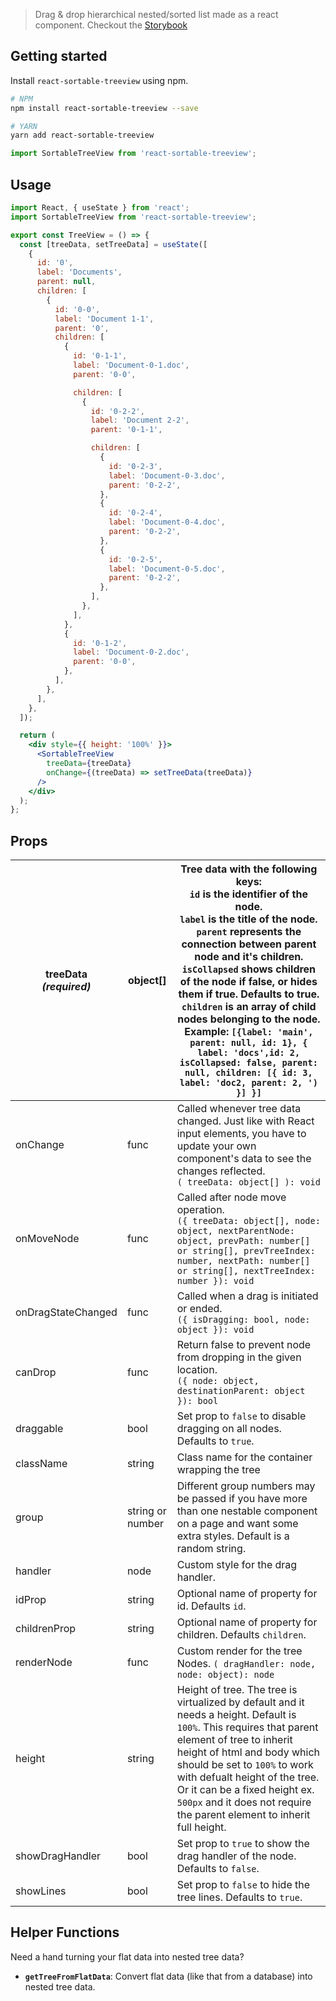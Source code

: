 > Drag & drop hierarchical nested/sorted list made as a react component. Checkout the [Storybook](https://react-sortable-treeview.vercel.app/?path=/story/example-sortabletreeview--default)

## Getting started

Install `react-sortable-treeview` using npm.

```sh
# NPM
npm install react-sortable-treeview --save

# YARN
yarn add react-sortable-treeview
```

```js
import SortableTreeView from 'react-sortable-treeview';
```

## Usage

```jsx
import React, { useState } from 'react';
import SortableTreeView from 'react-sortable-treeview';

export const TreeView = () => {
  const [treeData, setTreeData] = useState([
    {
      id: '0',
      label: 'Documents',
      parent: null,
      children: [
        {
          id: '0-0',
          label: 'Document 1-1',
          parent: '0',
          children: [
            {
              id: '0-1-1',
              label: 'Document-0-1.doc',
              parent: '0-0',

              children: [
                {
                  id: '0-2-2',
                  label: 'Document 2-2',
                  parent: '0-1-1',

                  children: [
                    {
                      id: '0-2-3',
                      label: 'Document-0-3.doc',
                      parent: '0-2-2',
                    },
                    {
                      id: '0-2-4',
                      label: 'Document-0-4.doc',
                      parent: '0-2-2',
                    },
                    {
                      id: '0-2-5',
                      label: 'Document-0-5.doc',
                      parent: '0-2-2',
                    },
                  ],
                },
              ],
            },
            {
              id: '0-1-2',
              label: 'Document-0-2.doc',
              parent: '0-0',
            },
          ],
        },
      ],
    },
  ]);

  return (
    <div style={{ height: '100%' }}>
      <SortableTreeView
        treeData={treeData}
        onChange={(treeData) => setTreeData(treeData)}
      />
    </div>
  );
};
```

## Props

| treeData<br/>_(required)_ | object[]         | Tree data with the following keys: <div>`id` is the identifier of the node.</div><div>`label` is the title of the node.</div><div>`parent` represents the connection between parent node and it's children.</div><div>`isCollapsed` shows children of the node if false, or hides them if true. Defaults to true.</div><div>`children` is an array of child nodes belonging to the node.</div><div>**Example**: `[{label: 'main', parent: null, id: 1}, { label: 'docs',id: 2, isCollapsed: false, parent: null, children: [{ id: 3, label: 'doc2, parent: 2, ') }] }]` |
| ------------------------- | ---------------- | ----------------------------------------------------------------------------------------------------------------------------------------------------------------------------------------------------------------------------------------------------------------------------------------------------------------------------------------------------------------------------------------------------------------------------------------------------------------------------------------------------------------------------------------------------------------------- |
| onChange                  | func             | Called whenever tree data changed. Just like with React input elements, you have to update your own component's data to see the changes reflected.<div>`( treeData: object[] ): void`</div>                                                                                                                                                                                                                                                                                                                                                                             |
| onMoveNode                | func             | Called after node move operation. <div>`({ treeData: object[], node: object, nextParentNode: object, prevPath: number[] or string[], prevTreeIndex: number, nextPath: number[] or string[], nextTreeIndex: number }): void`</div>                                                                                                                                                                                                                                                                                                                                       |
| onDragStateChanged        | func             | Called when a drag is initiated or ended. <div>`({ isDragging: bool, node: object }): void`</div>                                                                                                                                                                                                                                                                                                                                                                                                                                                                       |
| canDrop                   | func             | Return false to prevent node from dropping in the given location. <div>`({ node: object, destinationParent: object }): bool`</div>                                                                                                                                                                                                                                                                                                                                                                                                                                      |
| draggable                 | bool             | Set prop to `false` to disable dragging on all nodes. Defaults to `true`.                                                                                                                                                                                                                                                                                                                                                                                                                                                                                               |
| className                 | string           | Class name for the container wrapping the tree                                                                                                                                                                                                                                                                                                                                                                                                                                                                                                                          |
| group                     | string or number | Different group numbers may be passed if you have more than one nestable component on a page and want some extra styles. Default is a random string.                                                                                                                                                                                                                                                                                                                                                                                                                    |
| handler                   | node             | Custom style for the drag handler.                                                                                                                                                                                                                                                                                                                                                                                                                                                                                                                                      |
| idProp                    | string           | Optional name of property for id. Defaults `id`.                                                                                                                                                                                                                                                                                                                                                                                                                                                                                                                        |
| childrenProp              | string           | Optional name of property for children. Defaults `children`.                                                                                                                                                                                                                                                                                                                                                                                                                                                                                                            |
| renderNode                | func             | Custom render for the tree Nodes. `( dragHandler: node, node: object): node`                                                                                                                                                                                                                                                                                                                                                                                                                                                                                            |
| height                    | string           | Height of tree. The tree is virtualized by default and it needs a height. Default is `100%`. This requires that parent element of tree to inherit height of html and body which should be set to `100%` to work with defualt height of the tree. Or it can be a fixed height ex. `500px` and it does not require the parent element to inherit full height.                                                                                                                                                                                                             |
| showDragHandler           | bool             | Set prop to `true` to show the drag handler of the node. Defaults to `false`.                                                                                                                                                                                                                                                                                                                                                                                                                                                                                           |
| showLines                 | bool             | Set prop to `false` to hide the tree lines. Defaults to `true`.                                                                                                                                                                                                                                                                                                                                                                                                                                                                                                         |

## Helper Functions

Need a hand turning your flat data into nested tree data?

- **`getTreeFromFlatData`**: Convert flat data (like that from a database) into nested tree data.
